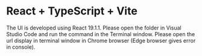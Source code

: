 # React + TypeScript + Vite

The UI is developed using React 19.1.1. Please open the folder <product-management-dashboard-ui> in Visual Studio Code and run the command <npm run dev> in the Terminal window. Please open the url display in terminal window in Chrome browser (Edge browser gives error in console).
